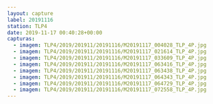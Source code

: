 ```yaml
---
layout: capture
label: 20191116
station: TLP4
date: 2019-11-17 00:40:28+00:00
capturas:
  - imagem: TLP4/2019/201911/20191116/M20191117_004028_TLP_4P.jpg
  - imagem: TLP4/2019/201911/20191116/M20191117_021614_TLP_4P.jpg
  - imagem: TLP4/2019/201911/20191116/M20191117_033609_TLP_4P.jpg
  - imagem: TLP4/2019/201911/20191116/M20191117_063416_TLP_4P.jpg
  - imagem: TLP4/2019/201911/20191116/M20191117_063438_TLP_4P.jpg
  - imagem: TLP4/2019/201911/20191116/M20191117_064343_TLP_4P.jpg
  - imagem: TLP4/2019/201911/20191116/M20191117_064729_TLP_4P.jpg
  - imagem: TLP4/2019/201911/20191116/M20191117_072558_TLP_4P.jpg
---
```

